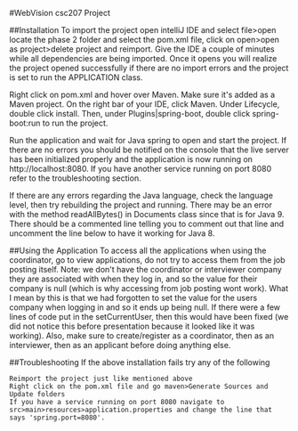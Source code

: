 #WebVision csc207 Project

##Installation To import the project open intelliJ IDE and select file>open locate the phase 2 folder and select the pom.xml file, click on open>open as project>delete project and reimport. Give the IDE a couple of minutes while all dependencies are being imported. Once it opens you will realize the project opened successfully if there are no import errors and the project is set to run the APPLICATION class.

Right click on pom.xml and hover over Maven. Make sure it's added as a Maven project. On the right bar of your IDE, click Maven. Under Lifecycle, double click install. Then, under Plugins|spring-boot, double click spring-boot:run to run the project.

Run the application and wait for Java spring to open and start the project. If there are no errors you should be notified on the console that the live server has been initialized properly and the application is now running on http://localhost:8080. If you have another service running on port 8080 refer to the troubleshooting section.

If there are any errors regarding the Java language, check the language level, then try rebuilding the project and running. There may be an error with the method readAllBytes() in Documents class since that is for Java 9. There should be a commented line telling you to comment out that line and uncomment the line below to have it working for Java 8.

##Using the Application To access all the applications when using the coordinator, go to view applications, do not try to access them from the job posting itself. Note: we don't have the coordinator or interviewer company they are associated with when they log in, and so the value for their company is null (which is why accessing from job posting wont work). What I mean by this is that we had forgotten to set the value for the users company when logging in and so it ends up being null. If there were a few lines of code put in the setCurrentUser, then this would have been fixed (we did not notice this before presentation because it looked like it was working). Also, make sure to create/register as a coordinator, then as an interviewer, then as an applicant before doing anything else.

##Troubleshooting If the above installation fails try any of the following

    Reimport the project just like mentioned above
    Right click on the pom.xml file and go maven>Generate Sources and Update folders
    If you have a service running on port 8080 navigate to src>main>resources>application.properties and change the line that says 'spring.port=8080'.

